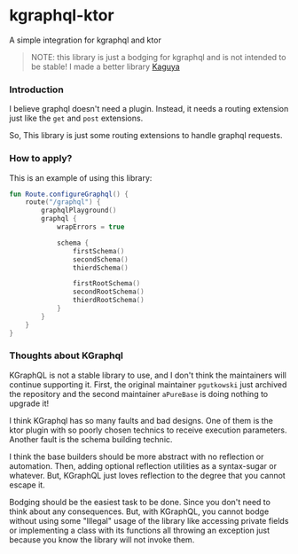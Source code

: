 # kgraphql-ktor

A simple integration for kgraphql and ktor

> NOTE: this library is just a bodging for kgraphql
>       and is not intended to be stable!
>       I made a better library [Kaguya](https://github.com/cufyorg/kaguya)

### Introduction

I believe graphql doesn't need a plugin. Instead, it needs a
routing extension just like the `get` and `post` extensions.

So, This library is just some routing extensions to handle
graphql requests.

### How to apply?

This is an example of using this library:

```kotlin
fun Route.configureGraphql() {
    route("/graphql") {
        graphqlPlayground()
        graphql {
            wrapErrors = true

            schema {
                firstSchema()
                secondSchema()
                thierdSchema()

                firstRootSchema()
                secondRootSchema()
                thierdRootSchema()
            }
        }
    }
}
```

### Thoughts about KGraphql

KGraphQL is not a stable library to use, and I don't think
the maintainers will continue supporting it.
First, the original maintainer `pgutkowski` just archived
the repository and the second maintainer `aPureBase` is
doing nothing to upgrade it!

I think KGraphql has so many faults and bad designs.
One of them is the ktor plugin with so poorly chosen
technics to receive execution parameters.
Another fault is the schema building technic.

I think the base builders should be more abstract with no
reflection or automation. Then, adding optional reflection
utilities as a syntax-sugar or whatever. But, KGraphQL just
loves reflection to the degree that you cannot escape it.

Bodging should be the easiest task to be done. Since you
don't need to think about any consequences. But, with
KGraphQL, you cannot bodge without using some "Illegal"
usage of the library like accessing private fields or
implementing a class with its functions all throwing an
exception just because you know the library will not invoke
them.
